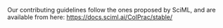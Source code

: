 Our contributing guidelines follow the ones proposed by SciML, and are available from here: https://docs.sciml.ai/ColPrac/stable/
